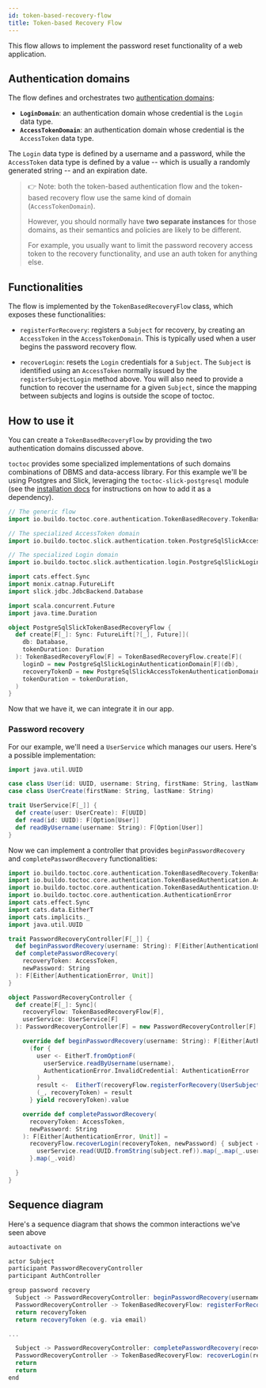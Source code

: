 ```yaml
---
id: token-based-recovery-flow
title: Token-based Recovery Flow
---
```


This flow allows to implement the password reset functionality of a web
application.

## Authentication domains

The flow defines and orchestrates two
[authentication domains](toctoc/concepts/functional-model.md):

- **`LoginDomain`**: an authentication domain whose credential is the `Login`
  data type.
- **`AccessTokenDomain`**: an authentication domain whose credential is the
  `AccessToken` data type.

The `Login` data type is defined by a username and a password, while the
`AccessToken` data type is defined by a value -- which is usually a randomly
generated string -- and an expiration date.

> 👉 Note: both the token-based authentication flow and the token-based recovery
> flow use the same kind of domain (`AccessTokenDomain`).
>
> However, you should normally have **two separate instances** for those
> domains, as their semantics and policies are likely to be different.
>
> For example, you usually want to limit the password recovery access token to
> the recovery functionality, and use an auth token for anything else.

## Functionalities

The flow is implemented by the `TokenBasedRecoveryFlow` class, which exposes
these functionalities:

- `registerForRecovery`: registers a `Subject` for recovery, by creating an
  `AccessToken` in the `AccessTokenDomain`. This is typically used when a user
  begins the password recovery flow.

- `recoverLogin`: resets the `Login` credentials for a `Subject`. The `Subject`
  is identified using an `AccessToken` normally issued by the
  `registerSubjectLogin` method above. You will also need to provide a function
  to recover the username for a given `Subject`, since the mapping between
  subjects and logins is outside the scope of toctoc.

## How to use it

You can create a `TokenBasedRecoveryFlow` by providing the two authentication
domains discussed above.

`toctoc` provides some specialized implementations of such domains combinations
of DBMS and data-access library. For this example we'll be using Postgres and
Slick, leveraging the `toctoc-slick-postgresql` module (see the
[installation docs](toctoc/installation.md) for instructions on how to add it as
a dependency).

```scala mdoc
// The generic flow
import io.buildo.toctoc.core.authentication.TokenBasedRecovery.TokenBasedRecoveryFlow

// The specialized AccessToken domain
import io.buildo.toctoc.slick.authentication.token.PostgreSqlSlickAccessTokenAuthenticationDomain

// The specialized Login domain
import io.buildo.toctoc.slick.authentication.login.PostgreSqlSlickLoginAuthenticationDomain

import cats.effect.Sync
import monix.catnap.FutureLift
import slick.jdbc.JdbcBackend.Database

import scala.concurrent.Future
import java.time.Duration

object PostgreSqlSlickTokenBasedRecoveryFlow {
  def create[F[_]: Sync: FutureLift[?[_], Future]](
    db: Database,
    tokenDuration: Duration
  ): TokenBasedRecoveryFlow[F] = TokenBasedRecoveryFlow.create[F](
    loginD = new PostgreSqlSlickLoginAuthenticationDomain[F](db),
    recoveryTokenD = new PostgreSqlSlickAccessTokenAuthenticationDomain[F](db),
    tokenDuration = tokenDuration,
  )
}
```

Now that we have it, we can integrate it in our app.

### Password recovery

For our example, we'll need a `UserService` which manages our users. Here's a
possible implementation:

```scala mdoc
import java.util.UUID

case class User(id: UUID, username: String, firstName: String, lastName: String)
case class UserCreate(firstName: String, lastName: String)

trait UserService[F[_]] {
  def create(user: UserCreate): F[UUID]
  def read(id: UUID): F[Option[User]]
  def readByUsername(username: String): F[Option[User]]
}
```

Now we can implement a controller that provides `beginPasswordRecovery` and
`completePasswordRecovery` functionalities:

```scala mdoc
import io.buildo.toctoc.core.authentication.TokenBasedRecovery.TokenBasedRecoveryFlow
import io.buildo.toctoc.core.authentication.TokenBasedAuthentication.AccessToken
import io.buildo.toctoc.core.authentication.TokenBasedAuthentication.UserSubject
import io.buildo.toctoc.core.authentication.AuthenticationError
import cats.effect.Sync
import cats.data.EitherT
import cats.implicits._
import java.util.UUID

trait PasswordRecoveryController[F[_]] {
  def beginPasswordRecovery(username: String): F[Either[AuthenticationError, AccessToken]]
  def completePasswordRecovery(
    recoveryToken: AccessToken,
    newPassword: String
  ): F[Either[AuthenticationError, Unit]]
}

object PasswordRecoveryController {
  def create[F[_]: Sync](
    recoveryFlow: TokenBasedRecoveryFlow[F],
    userService: UserService[F]
  ): PasswordRecoveryController[F] = new PasswordRecoveryController[F] {

    override def beginPasswordRecovery(username: String): F[Either[AuthenticationError, AccessToken]] =
      (for {
        user <- EitherT.fromOptionF(
          userService.readByUsername(username),
          AuthenticationError.InvalidCredential: AuthenticationError
        )
        result <-  EitherT(recoveryFlow.registerForRecovery(UserSubject(user.id.toString)))
        (_, recoveryToken) = result
      } yield recoveryToken).value

    override def completePasswordRecovery(
      recoveryToken: AccessToken,
      newPassword: String
    ): F[Either[AuthenticationError, Unit]] =
      recoveryFlow.recoverLogin(recoveryToken, newPassword) { subject =>
        userService.read(UUID.fromString(subject.ref)).map(_.map(_.username))
      }.map(_.void)

  }
}
```

## Sequence diagram

Here's a sequence diagram that shows the common interactions we've seen above

```scala mdoc:plantuml
autoactivate on

actor Subject
participant PasswordRecoveryController
participant AuthController

group password recovery
  Subject -> PasswordRecoveryController: beginPasswordRecovery(username)
  PasswordRecoveryController -> TokenBasedRecoveryFlow: registerForRecovery(username)
  return recoveryToken
  return recoveryToken (e.g. via email)

...

  Subject -> PasswordRecoveryController: completePasswordRecovery(recoveryToken, newPassword)
  PasswordRecoveryController -> TokenBasedRecoveryFlow: recoverLogin(recoveryToken, newPassword)
  return
  return
end
```
